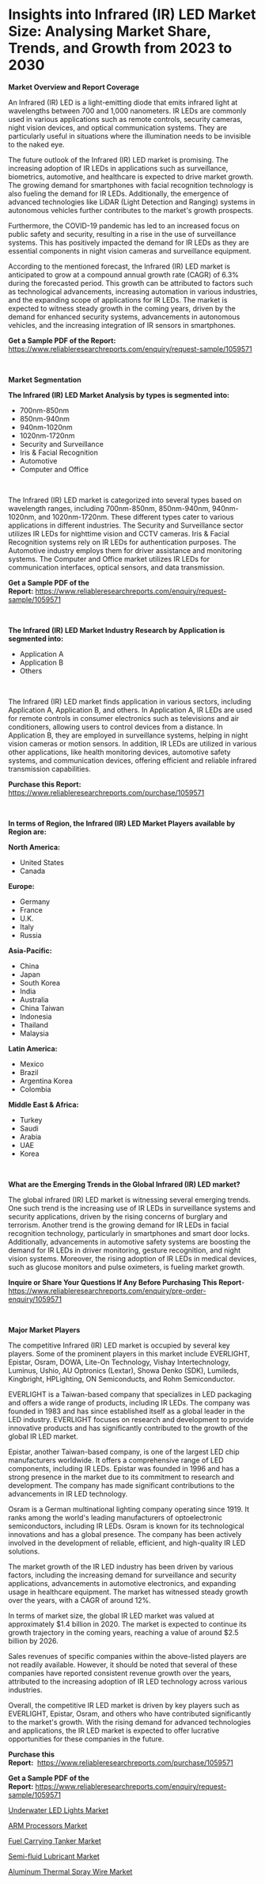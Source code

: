 <p><h1>Insights into Infrared (IR) LED Market Size: Analysing Market Share, Trends, and Growth from 2023 to 2030</h1></p><p><strong>Market Overview and Report Coverage</strong></p>
<p><p>An Infrared (IR) LED is a light-emitting diode that emits infrared light at wavelengths between 700 and 1,000 nanometers. IR LEDs are commonly used in various applications such as remote controls, security cameras, night vision devices, and optical communication systems. They are particularly useful in situations where the illumination needs to be invisible to the naked eye.</p><p>The future outlook of the Infrared (IR) LED market is promising. The increasing adoption of IR LEDs in applications such as surveillance, biometrics, automotive, and healthcare is expected to drive market growth. The growing demand for smartphones with facial recognition technology is also fueling the demand for IR LEDs. Additionally, the emergence of advanced technologies like LiDAR (Light Detection and Ranging) systems in autonomous vehicles further contributes to the market's growth prospects.</p><p>Furthermore, the COVID-19 pandemic has led to an increased focus on public safety and security, resulting in a rise in the use of surveillance systems. This has positively impacted the demand for IR LEDs as they are essential components in night vision cameras and surveillance equipment.</p><p>According to the mentioned forecast, the Infrared (IR) LED market is anticipated to grow at a compound annual growth rate (CAGR) of 6.3% during the forecasted period. This growth can be attributed to factors such as technological advancements, increasing automation in various industries, and the expanding scope of applications for IR LEDs. The market is expected to witness steady growth in the coming years, driven by the demand for enhanced security systems, advancements in autonomous vehicles, and the increasing integration of IR sensors in smartphones.</p></p>
<p><strong>Get a Sample PDF of the Report:</strong> <a href="https://www.reliableresearchreports.com/enquiry/request-sample/1059571">https://www.reliableresearchreports.com/enquiry/request-sample/1059571</a></p>
<p>&nbsp;</p>
<p><strong>Market Segmentation</strong></p>
<p><strong>The Infrared (IR) LED Market Analysis by types is segmented into:</strong></p>
<p><ul><li>700nm-850nm</li><li>850nm-940nm</li><li>940nm-1020nm</li><li>1020nm-1720nm</li><li>Security and Surveillance</li><li>Iris & Facial Recognition</li><li>Automotive</li><li>Computer and Office</li></ul></p>
<p>&nbsp;</p>
<p><p>The Infrared (IR) LED market is categorized into several types based on wavelength ranges, including 700nm-850nm, 850nm-940nm, 940nm-1020nm, and 1020nm-1720nm. These different types cater to various applications in different industries. The Security and Surveillance sector utilizes IR LEDs for nighttime vision and CCTV cameras. Iris & Facial Recognition systems rely on IR LEDs for authentication purposes. The Automotive industry employs them for driver assistance and monitoring systems. The Computer and Office market utilizes IR LEDs for communication interfaces, optical sensors, and data transmission.</p></p>
<p><strong>Get a Sample PDF of the Report:</strong>&nbsp;<a href="https://www.reliableresearchreports.com/enquiry/request-sample/1059571">https://www.reliableresearchreports.com/enquiry/request-sample/1059571</a></p>
<p>&nbsp;</p>
<p><strong>The Infrared (IR) LED Market Industry Research by Application is segmented into:</strong></p>
<p><ul><li>Application A</li><li>Application B</li><li>Others</li></ul></p>
<p>&nbsp;</p>
<p><p>The Infrared (IR) LED market finds application in various sectors, including Application A, Application B, and others. In Application A, IR LEDs are used for remote controls in consumer electronics such as televisions and air conditioners, allowing users to control devices from a distance. In Application B, they are employed in surveillance systems, helping in night vision cameras or motion sensors. In addition, IR LEDs are utilized in various other applications, like health monitoring devices, automotive safety systems, and communication devices, offering efficient and reliable infrared transmission capabilities.</p></p>
<p><strong>Purchase this Report:</strong>&nbsp; <a href="https://www.reliableresearchreports.com/purchase/1059571">https://www.reliableresearchreports.com/purchase/1059571</a></p>
<p>&nbsp;</p>
<p><strong>In terms of Region, the Infrared (IR) LED Market Players available by Region are:</strong></p>
<p>
    <p> <strong> North America: </strong>
        <ul>
            <li>United States</li>
            <li>Canada</li>
        </ul>
        </p> 
    <p> <strong> Europe: </strong>
        <ul>
            <li>Germany</li>
            <li>France</li>
            <li>U.K.</li>
            <li>Italy</li>
            <li>Russia</li>
        </ul>
        </p> 
    <p> <strong> Asia-Pacific: </strong>
        <ul>
            <li>China</li>
            <li>Japan</li>
            <li>South Korea</li>
            <li>India</li>
            <li>Australia</li>
            <li>China Taiwan</li>
            <li>Indonesia</li>
            <li>Thailand</li>
            <li>Malaysia</li>
        </ul>
        </p> 
    <p> <strong> Latin America: </strong>
        <ul>
            <li>Mexico</li>
            <li>Brazil</li>
            <li>Argentina Korea</li>
            <li>Colombia</li>
        </ul>
        </p> 
    <p> <strong> Middle East & Africa: </strong>
        <ul>
            <li>Turkey</li>
            <li>Saudi</li>
            <li>Arabia</li>
            <li>UAE</li>
            <li>Korea</li>
        </ul>
    </p>
    </p>
<p>&nbsp;</p>
<p><strong>What are the Emerging Trends in the Global Infrared (IR) LED market?</strong></p>
<p><p>The global infrared (IR) LED market is witnessing several emerging trends. One such trend is the increasing use of IR LEDs in surveillance systems and security applications, driven by the rising concerns of burglary and terrorism. Another trend is the growing demand for IR LEDs in facial recognition technology, particularly in smartphones and smart door locks. Additionally, advancements in automotive safety systems are boosting the demand for IR LEDs in driver monitoring, gesture recognition, and night vision systems. Moreover, the rising adoption of IR LEDs in medical devices, such as glucose monitors and pulse oximeters, is fueling market growth.</p></p>
<p><strong>Inquire or Share Your Questions If Any Before Purchasing This Report</strong>- <a href="https://www.reliableresearchreports.com/enquiry/pre-order-enquiry/1059571">https://www.reliableresearchreports.com/enquiry/pre-order-enquiry/1059571</a></p>
<p>&nbsp;</p>
<p><strong>Major Market Players</strong></p>
<p><p>The competitive Infrared (IR) LED market is occupied by several key players. Some of the prominent players in this market include EVERLIGHT, Epistar, Osram, DOWA, Lite-On Technology, Vishay Intertechnology, Luminus, Ushio, AU Optronics (Lextar), Showa Denko (SDK), Lumileds, Kingbright, HPLighting, ON Semiconducts, and Rohm Semiconductor.</p><p>EVERLIGHT is a Taiwan-based company that specializes in LED packaging and offers a wide range of products, including IR LEDs. The company was founded in 1983 and has since established itself as a global leader in the LED industry. EVERLIGHT focuses on research and development to provide innovative products and has significantly contributed to the growth of the global IR LED market.</p><p>Epistar, another Taiwan-based company, is one of the largest LED chip manufacturers worldwide. It offers a comprehensive range of LED components, including IR LEDs. Epistar was founded in 1996 and has a strong presence in the market due to its commitment to research and development. The company has made significant contributions to the advancements in IR LED technology.</p><p>Osram is a German multinational lighting company operating since 1919. It ranks among the world's leading manufacturers of optoelectronic semiconductors, including IR LEDs. Osram is known for its technological innovations and has a global presence. The company has been actively involved in the development of reliable, efficient, and high-quality IR LED solutions.</p><p>The market growth of the IR LED industry has been driven by various factors, including the increasing demand for surveillance and security applications, advancements in automotive electronics, and expanding usage in healthcare equipment. The market has witnessed steady growth over the years, with a CAGR of around 12%.</p><p>In terms of market size, the global IR LED market was valued at approximately $1.4 billion in 2020. The market is expected to continue its growth trajectory in the coming years, reaching a value of around $2.5 billion by 2026.</p><p>Sales revenues of specific companies within the above-listed players are not readily available. However, it should be noted that several of these companies have reported consistent revenue growth over the years, attributed to the increasing adoption of IR LED technology across various industries.</p><p>Overall, the competitive IR LED market is driven by key players such as EVERLIGHT, Epistar, Osram, and others who have contributed significantly to the market's growth. With the rising demand for advanced technologies and applications, the IR LED market is expected to offer lucrative opportunities for these companies in the future.</p></p>
<p><strong>Purchase this Report:</strong>&nbsp;&nbsp;<a href="https://www.reliableresearchreports.com/purchase/1059571">https://www.reliableresearchreports.com/purchase/1059571</a></p>
<p></p>
<p><strong>Get a Sample PDF of the Report:</strong>&nbsp;<a href="https://www.reliableresearchreports.com/enquiry/request-sample/1059571">https://www.reliableresearchreports.com/enquiry/request-sample/1059571</a></p>
<p><p><a href="https://medium.com/@charityrice2662/underwater-led-lights-market-size-growth-forecast-2023-2030-be6663309249">Underwater LED Lights Market</a></p><p><a href="https://medium.com/@samirmayert107/arm-processors-market-size-growth-forecast-2023-2030-912ffcc38cc5">ARM Processors Market</a></p><p><a href="https://www.linkedin.com/pulse/fuel-carrying-tanker-market-size-2023-2030-global-fct1e/">Fuel Carrying Tanker Market</a></p><p><a href="https://www.linkedin.com/pulse/semi-fluid-lubricant-market-research-report-provides-thorough-ww91e/">Semi-fluid Lubricant Market</a></p><p><a href="https://www.linkedin.com/pulse/aluminum-thermal-spray-wire-market-size-share-global-analysis-ou0ve/">Aluminum Thermal Spray Wire Market</a></p></p>